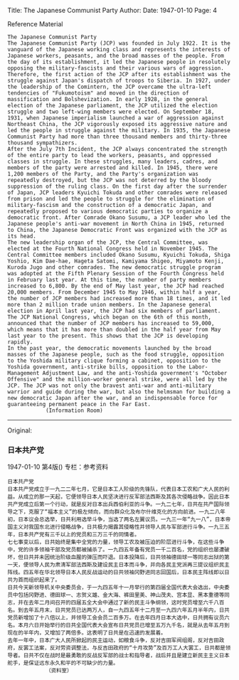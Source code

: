 Title: The Japanese Communist Party
Author:
Date: 1947-01-10
Page: 4

Reference Material

    The Japanese Communist Party
    The Japanese Communist Party (JCP) was founded in July 1922. It is the vanguard of the Japanese working class and represents the interests of Japanese workers, peasants, and the broad masses of the people. From the day of its establishment, it led the Japanese people in resolutely opposing the military-fascists and their various wars of aggression. Therefore, the first action of the JCP after its establishment was the struggle against Japan's dispatch of troops to Siberia. In 1927, under the leadership of the Comintern, the JCP overcame the ultra-left tendencies of "Fukumotoism" and moved in the direction of massification and Bolshevization. In early 1928, in the general election of the Japanese parliament, the JCP utilized the election struggle and two left-wing members were elected. On September 18, 1931, when Japanese imperialism launched a war of aggression against Northeast China, the JCP vigorously exposed its aggressive nature and led the people in struggle against the military. In 1935, the Japanese Communist Party had more than three thousand members and thirty-three thousand sympathizers.
    After the July 7th Incident, the JCP always concentrated the strength of the entire party to lead the workers, peasants, and oppressed classes in struggle. In these struggles, many leaders, cadres, and members of the party were arrested and killed. In 1945, there were 1,200 members of the Party, and the Party's organization was repeatedly destroyed, but the JCP was not deterred by the bloody suppression of the ruling class. On the first day after the surrender of Japan, JCP leaders Kyuichi Tokuda and other comrades were released from prison and led the people to struggle for the elimination of military-fascism and the construction of a democratic Japan, and repeatedly proposed to various democratic parties to organize a democratic front. After Comrade Okano Susumu, a JCP leader who led the Japanese people's anti-war movement in North China in 1945, returned to China, the Japanese Democratic Front was organized with the JCP as its head.
    The new leadership organ of the JCP, the Central Committee, was elected at the Fourth National Congress held in November 1945. The Central Committee members included Okano Susumu, Kyuichi Tokuda, Shiga Yoshio, Kim Dae-hae, Hageta Satomi, Kamiyama Shigeo, Miyamoto Kenji, Kuroda Jugo and other comrades. The new democratic struggle program was adopted at the Fifth Plenary Session of the Fourth Congress held in February last year. At this time, the number of party members increased to 6,800. By the end of May last year, the JCP had reached 20,000 members. From December 1945 to May 1946, within half a year, the number of JCP members had increased more than 18 times, and it led more than 2 million trade union members. In the Japanese general election in April last year, the JCP had six members of parliament. The JCP National Congress, which began on the 6th of this month, announced that the number of JCP members has increased to 59,000, which means that it has more than doubled in the half year from May last year to the present. This shows that the JCP is developing rapidly.
    In the past year, the democratic movements launched by the broad masses of the Japanese people, such as the food struggle, opposition to the Yoshida military clique forming a cabinet, opposition to the Yoshida government, anti-strike bills, opposition to the Labor-Management Adjustment Law, and the anti-Yoshida government's "October Offensive" and the million-worker general strike, were all led by the JCP. The JCP was not only the bravest anti-war and anti-military warrior and guide during the war, but also the helmsman for building a new democratic Japan after the war, and an indispensable force for guaranteeing permanent peace in the Far East.
                (Information Room)



<hr /> 

Original: 


### 日本共产党

1947-01-10
第4版()
专栏：参考资料

    日本共产党
    日本共产党成立于一九二二年七月，它是日本工人阶级的先锋队，代表日本工农和广大人民的利益。从成立的那一天起，它便领导日本人民坚决进行反军部法西斯及其各次侵略战争。因此日本共产党成立后第一个行动，就是反对日本出兵西伯利亚的斗争。一九二七年，日共在共产国际领导之下，克服了“福本主义”的极左倾向，而向群众化及布尔什维克化的方向前进。一九二八年初，日本议会总选举，日共利用选举斗争，当选了两名左翼议员。一九三一年“九一八”，日本帝国主义对我国东北进行侵略战争，日共极力揭露其侵略性并领导人民与军部进行斗争。一九三五年，日本共产党有三千以上的党员和三万三千的同情者。
    七七事变以后，日共始终是集中全党的力量，领导工农及被压迫的阶层进行斗争，在这些斗争中，党的许多领袖干部及党员都被捕杀了。一九四五年备有党员一千二百名，党的组织也屡遭破坏，但日共并未因统治阶级血腥的弹压而吓退。日本投降后，日共领袖德田球一等同志出狱的第一天，便领导人民为肃清军部法西斯及建设民主日本而斗争，并向各民主党派再三提议组织民主阵线。四五年在华北领导日本人民反战运动的日共领袖冈野进同志回国后，日本民主阵线即以日共为首而组织起来了。
    日共今天新领导机关中央委员会，于一九四五年十一月举行的第四届全国代表大会选出，中央委员中包括冈野进、德田球一、志贺义雄、金大海、裤田里美、神山茂夫、宫本显、黑本重德等同志，并在去年二月间召开的四届五全大会中通过了新的民主斗争纲领，这时党员增至六千八百名。到去年五月末，日共党员已达两万人，自一九四五年十二月至一九四六年五月半年内，日共党员新增加了十八倍以上，并领导工会会员二百多万。在去年四月日本大选中，日共拥有议员六名。本月六日开始举行的日共全国代表大会宣布日共党员已增至五万九千名，就是从去年五月到现在的半年内，又增加了两倍多。这表明了日共是在迅速的发展着。
    去年一年中，日本广大人民所掀起的民主运动，如粮食斗争，反对吉田军阀组阁，反对吉田政府，反罢工法案，反对劳资调整法，与反吉田政府的“十月攻势”及百万工人大罢工，日共都是领导者。日共不仅在战时是最勇敢的反战反军部的战士和指导者，战后并且是建立新民主主义日本舵手，是保证远东永久和平的不可缺少的力量。
                （资料室）

